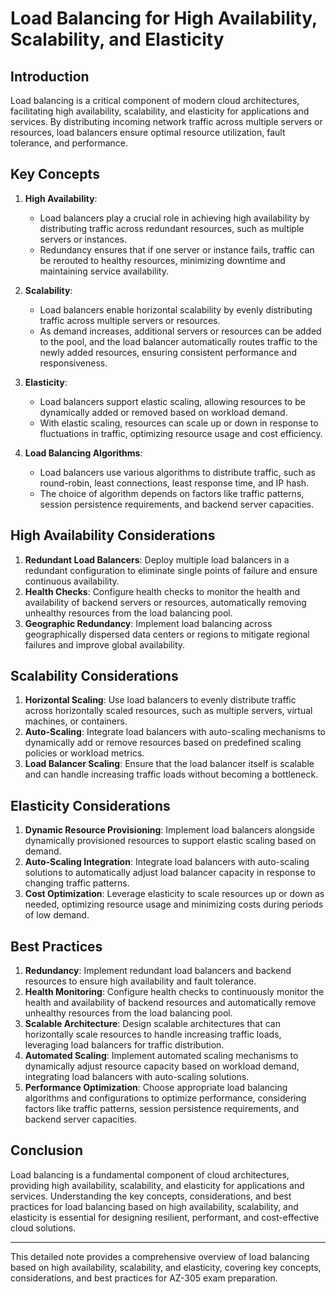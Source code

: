 # Load Balancing for High Availability, Scalability, and Elasticity

## Introduction
Load balancing is a critical component of modern cloud architectures, facilitating high availability, scalability, and elasticity for applications and services. By distributing incoming network traffic across multiple servers or resources, load balancers ensure optimal resource utilization, fault tolerance, and performance.

## Key Concepts

1. **High Availability**:
   - Load balancers play a crucial role in achieving high availability by distributing traffic across redundant resources, such as multiple servers or instances.
   - Redundancy ensures that if one server or instance fails, traffic can be rerouted to healthy resources, minimizing downtime and maintaining service availability.

2. **Scalability**:
   - Load balancers enable horizontal scalability by evenly distributing traffic across multiple servers or resources.
   - As demand increases, additional servers or resources can be added to the pool, and the load balancer automatically routes traffic to the newly added resources, ensuring consistent performance and responsiveness.

3. **Elasticity**:
   - Load balancers support elastic scaling, allowing resources to be dynamically added or removed based on workload demand.
   - With elastic scaling, resources can scale up or down in response to fluctuations in traffic, optimizing resource usage and cost efficiency.

4. **Load Balancing Algorithms**:
   - Load balancers use various algorithms to distribute traffic, such as round-robin, least connections, least response time, and IP hash.
   - The choice of algorithm depends on factors like traffic patterns, session persistence requirements, and backend server capacities.

## High Availability Considerations

1. **Redundant Load Balancers**: Deploy multiple load balancers in a redundant configuration to eliminate single points of failure and ensure continuous availability.
2. **Health Checks**: Configure health checks to monitor the health and availability of backend servers or resources, automatically removing unhealthy resources from the load balancing pool.
3. **Geographic Redundancy**: Implement load balancing across geographically dispersed data centers or regions to mitigate regional failures and improve global availability.

## Scalability Considerations

1. **Horizontal Scaling**: Use load balancers to evenly distribute traffic across horizontally scaled resources, such as multiple servers, virtual machines, or containers.
2. **Auto-Scaling**: Integrate load balancers with auto-scaling mechanisms to dynamically add or remove resources based on predefined scaling policies or workload metrics.
3. **Load Balancer Scaling**: Ensure that the load balancer itself is scalable and can handle increasing traffic loads without becoming a bottleneck.

## Elasticity Considerations

1. **Dynamic Resource Provisioning**: Implement load balancers alongside dynamically provisioned resources to support elastic scaling based on demand.
2. **Auto-Scaling Integration**: Integrate load balancers with auto-scaling solutions to automatically adjust load balancer capacity in response to changing traffic patterns.
3. **Cost Optimization**: Leverage elasticity to scale resources up or down as needed, optimizing resource usage and minimizing costs during periods of low demand.

## Best Practices

1. **Redundancy**: Implement redundant load balancers and backend resources to ensure high availability and fault tolerance.
2. **Health Monitoring**: Configure health checks to continuously monitor the health and availability of backend resources and automatically remove unhealthy resources from the load balancing pool.
3. **Scalable Architecture**: Design scalable architectures that can horizontally scale resources to handle increasing traffic loads, leveraging load balancers for traffic distribution.
4. **Automated Scaling**: Implement automated scaling mechanisms to dynamically adjust resource capacity based on workload demand, integrating load balancers with auto-scaling solutions.
5. **Performance Optimization**: Choose appropriate load balancing algorithms and configurations to optimize performance, considering factors like traffic patterns, session persistence requirements, and backend server capacities.

## Conclusion
Load balancing is a fundamental component of cloud architectures, providing high availability, scalability, and elasticity for applications and services. Understanding the key concepts, considerations, and best practices for load balancing based on high availability, scalability, and elasticity is essential for designing resilient, performant, and cost-effective cloud solutions.

---

This detailed note provides a comprehensive overview of load balancing based on high availability, scalability, and elasticity, covering key concepts, considerations, and best practices for AZ-305 exam preparation.